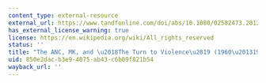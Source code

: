```yaml
---
content_type: external-resource
external_url: https://www.tandfonline.com/doi/abs/10.1080/02582473.2012.660785
has_external_license_warning: true
license: https://en.wikipedia.org/wiki/All_rights_reserved
status: ''
title: "The ANC, MK, and \u2018The Turn to Violence\u2019 (1960\u20131962)"
uid: 850e2dac-b3e9-4075-ab43-c6b09f821b54
wayback_url: ''
---
```

